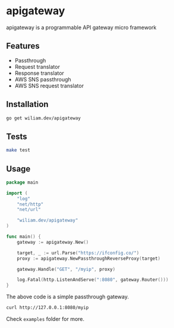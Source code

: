 apigateway
==========

apigateway is a programmable API gateway micro framework

Features
--------

* Passthrough
* Request translator
* Response translator
* AWS SNS passthrough
* AWS SNS request translator

Installation
------------

```bash
go get wiliam.dev/apigateway
```

Tests
-----

```bash
make test
```

Usage
-----

```go
package main

import (
	"log"
	"net/http"
	"net/url"

	"wiliam.dev/apigateway"
)

func main() {
	gateway := apigateway.New()

	target, _ := url.Parse("https://ifconfig.co/")
	proxy := apigateway.NewPassthroughReverseProxy(target)

	gateway.Handle("GET", "/myip", proxy)

	log.Fatal(http.ListenAndServe(":8080", gateway.Router()))
}
```

The above code is a simple passthrough gateway.

```bash
curl http://127.0.0.1:8080/myip
```

Check `examples` folder for more.
